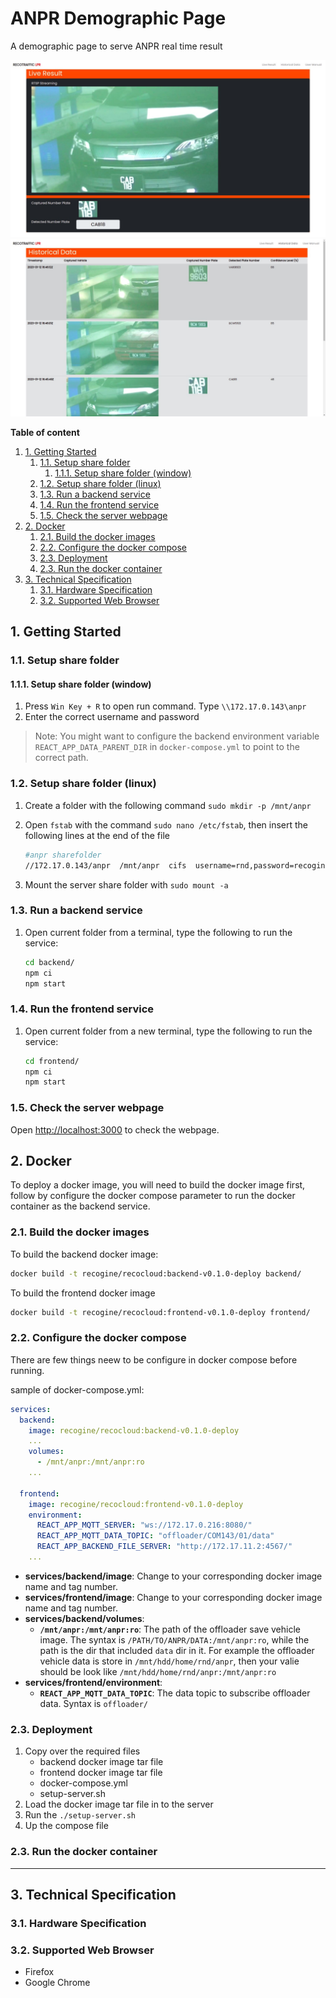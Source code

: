 # ANPR Demographic Page

A demographic page to serve ANPR real time result

![anpr_demographic1](asset/anpr_demographic1.jpg)
![anpr_demographic2](asset/anpr_demographic2.jpg)

**Table of content**

1. [1. Getting Started](#1-getting-started)
   1. [1.1. Setup share folder](#11-setup-share-folder)
      1. [1.1.1. Setup share folder (window)](#111-setup-share-folder-window)
   2. [1.2. Setup share folder (linux)](#12-setup-share-folder-linux)
   3. [1.3. Run a backend service](#13-run-a-backend-service)
   4. [1.4. Run the frontend service](#14-run-the-frontend-service)
   5. [1.5. Check the server webpage](#15-check-the-server-webpage)
2. [2. Docker](#2-docker)
   1. [2.1. Build the docker images](#21-build-the-docker-images)
   2. [2.2. Configure the docker compose](#22-configure-the-docker-compose)
   3. [2.3. Deployment](#23-deployment)
   4. [2.3. Run the docker container](#23-run-the-docker-container)
3. [3. Technical Specification](#3-technical-specification)
   1. [3.1. Hardware Specification](#31-hardware-specification)
   2. [3.2. Supported Web Browser](#32-supported-web-browser)

## 1. Getting Started

### 1.1. Setup share folder

#### 1.1.1. Setup share folder (window)

1. Press `Win Key + R` to open run command. Type `\\172.17.0.143\anpr`
2. Enter the correct username and password

> Note: You might want to configure the backend environment variable `REACT_APP_DATA_PARENT_DIR` in `docker-compose.yml` to point to the correct path.

### 1.2. Setup share folder (linux)

1. Create a folder with the following command `sudo mkdir -p /mnt/anpr`
2. Open `fstab` with the command `sudo nano /etc/fstab`, then insert the following lines at the end of the file

   ```sh
   #anpr sharefolder
   //172.17.0.143/anpr  /mnt/anpr  cifs  username=rnd,password=recogine,uid=1000,gid=1000,iocharset=utf8,x-systemd.mount-timeout=10,x-systemd.device-timeout=10  0  0

   ```

3. Mount the server share folder with `sudo mount -a`

### 1.3. Run a backend service

1. Open current folder from a terminal, type the following to run the service:

   ```sh
   cd backend/
   npm ci
   npm start
   ```

### 1.4. Run the frontend service

1. Open current folder from a new terminal, type the following to run the service:

   ```sh
   cd frontend/
   npm ci
   npm start
   ```

### 1.5. Check the server webpage

Open <http://localhost:3000> to check the webpage.

<!--
### 1.5. Additional detailed guide

**Step 1**
a. Open Terminal
b. Type in **node index.js**
> **Note:** If *index.js* is not running, type  **npm ci**  and repeat **Step 1.b.**

**Step 2**
a. Open Terminal
b. Type in **cd client**
c. After working directory updated, type in **npm start**
> **Note:** If npm is not running, type  **npm ci**  and repeat **Step 1.c.**

**Step 3**
*only if real time streaming is unavailable*
a. Search *'mnt/anpr'* in '/' folder
b. Open Terminal
c. Type in **mkdir /mnt/anpr**
d. Open another Terminal
e. Type in **sudo nano /etc/fstab**
f. After entering NANO GNU text editor, type in `#anpr sharefolder
//172.17.0.143/anpr  /mnt/anpr  cifs  username=rnd,password=recogine,uid=1000,gid=1000,iocharset=utf8,x-systemd.mount-timeout=10,x-systemd.device-timeout=10  0  0`
g. Type **sudo mount -a** -->

## 2. Docker

To deploy a docker image, you will need to build the docker image first, follow by configure the docker compose parameter to run the docker container as the backend service.

### 2.1. Build the docker images

To build the backend docker image:

```sh
docker build -t recogine/recocloud:backend-v0.1.0-deploy backend/
```

To build the frontend docker image

```sh
docker build -t recogine/recocloud:frontend-v0.1.0-deploy frontend/
```

### 2.2. Configure the docker compose

There are few things neew to be configure in docker compose before running.

sample of docker-compose.yml:

```yaml docker-compose.yml
services:
  backend:
    image: recogine/recocloud:backend-v0.1.0-deploy
    ...
    volumes:
      - /mnt/anpr:/mnt/anpr:ro
    ...

  frontend:
    image: recogine/recocloud:frontend-v0.1.0-deploy
    environment:
      REACT_APP_MQTT_SERVER: "ws://172.17.0.216:8080/"
      REACT_APP_MQTT_DATA_TOPIC: "offloader/COM143/01/data"
      REACT_APP_BACKEND_FILE_SERVER: "http://172.17.11.2:4567/"
    ...
```

- **services/backend/image**: Change to your corresponding docker image name and tag number.
- **services/frontend/image**: Change to your corresponding docker image name and tag number.
- **services/backend/volumes**:
  - **`/mnt/anpr:/mnt/anpr:ro`**: The path of the offloader save vehicle image. The syntax is `/PATH/TO/ANPR/DATA:/mnt/anpr:ro`, while the path is the dir that included `data` dir in it. For example the offloader vehicle data is store in `/mnt/hdd/home/rnd/anpr`, then your valie should be look like `/mnt/hdd/home/rnd/anpr:/mnt/anpr:ro`
- **services/frontend/environment**:
  - **`REACT_APP_MQTT_DATA_TOPIC`**: The data topic to subscribe offloader data. Syntax is `offloader/`

### 2.3. Deployment

1. Copy over the required files
   - backend docker image tar file
   - frontend docker image tar file
   - docker-compose.yml
   - setup-server.sh
2. Load the docker image tar file in to the server
3. Run the `./setup-server.sh`
4. Up the compose file

### 2.3. Run the docker container

---

## 3. Technical Specification

### 3.1. Hardware Specification
<!-- ### Device Requirements -->
### 3.2. Supported Web Browser

- Firefox
- Google Chrome
